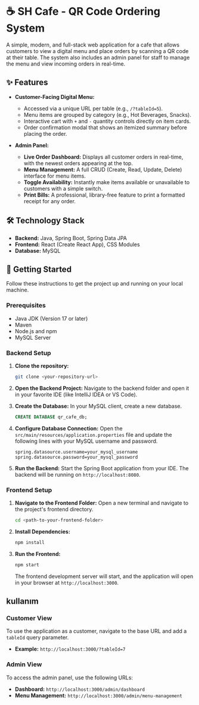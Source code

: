 # ☕ SH Cafe - QR Code Ordering System

A simple, modern, and full-stack web application for a cafe that allows customers to view a digital menu and place orders by scanning a QR code at their table. The system also includes an admin panel for staff to manage the menu and view incoming orders in real-time.



## ✨ Features

* **Customer-Facing Digital Menu:**
    * Accessed via a unique URL per table (e.g., `/?tableId=5`).
    * Menu items are grouped by category (e.g., Hot Beverages, Snacks).
    * Interactive cart with `+` and `-` quantity controls directly on item cards.
    * Order confirmation modal that shows an itemized summary before placing the order.

* **Admin Panel:**
    * **Live Order Dashboard:** Displays all customer orders in real-time, with the newest orders appearing at the top.
    * **Menu Management:** A full CRUD (Create, Read, Update, Delete) interface for menu items.
    * **Toggle Availability:** Instantly make items available or unavailable to customers with a simple switch.
    * **Print Bills:** A professional, library-free feature to print a formatted receipt for any order.

## 🛠️ Technology Stack

* **Backend:** Java, Spring Boot, Spring Data JPA
* **Frontend:** React (Create React App), CSS Modules
* **Database:** MySQL

## 🚀 Getting Started

Follow these instructions to get the project up and running on your local machine.

### Prerequisites

* Java JDK (Version 17 or later)
* Maven
* Node.js and npm
* MySQL Server

### Backend Setup

1.  **Clone the repository:**
    ```bash
    git clone <your-repository-url>
    ```
2.  **Open the Backend Project:**
    Navigate to the backend folder and open it in your favorite IDE (like IntelliJ IDEA or VS Code).

3.  **Create the Database:**
    In your MySQL client, create a new database.
    ```sql
    CREATE DATABASE qr_cafe_db;
    ```
4.  **Configure Database Connection:**
    Open the `src/main/resources/application.properties` file and update the following lines with your MySQL username and password.
    ```properties
    spring.datasource.username=your_mysql_username
    spring.datasource.password=your_mysql_password
    ```
5.  **Run the Backend:**
    Start the Spring Boot application from your IDE. The backend will be running on `http://localhost:8080`.

### Frontend Setup

1.  **Navigate to the Frontend Folder:**
    Open a new terminal and navigate to the project's frontend directory.
    ```bash
    cd <path-to-your-frontend-folder>
    ```
2.  **Install Dependencies:**
    ```bash
    npm install
    ```
3.  **Run the Frontend:**
    ```bash
    npm start
    ```
    The frontend development server will start, and the application will open in your browser at `http://localhost:3000`.

##  kullanım

### Customer View

To use the application as a customer, navigate to the base URL and add a `tableId` query parameter.
* **Example:** `http://localhost:3000/?tableId=7`

### Admin View

To access the admin panel, use the following URLs:
* **Dashboard:** `http://localhost:3000/admin/dashboard`
* **Menu Management:** `http://localhost:3000/admin/menu-management`
